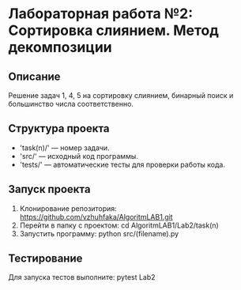 # Лабораторная работа №2: Сортировка слиянием. Метод декомпозиции

## Описание
Решение задач 1, 4, 5 на сортировку слиянием, бинарный поиск и большинство числа соответственно.

## Структура проекта
- 'task(n)/' — номер задачи.
- 'src/' — исходный код программы.
- 'tests/' — автоматические тесты для проверки работы кода.

## Запуск проекта
1. Клонирование репозитория: https://github.com/vzhuhfaka/AlgoritmLAB1.git
2. Перейти в папку с проектом: cd AlgoritmLAB1/Lab2/task(n)
3. Запустить программу: python src/(filename).py

## Тестирование
Для запуска тестов выполните: pytest Lab2